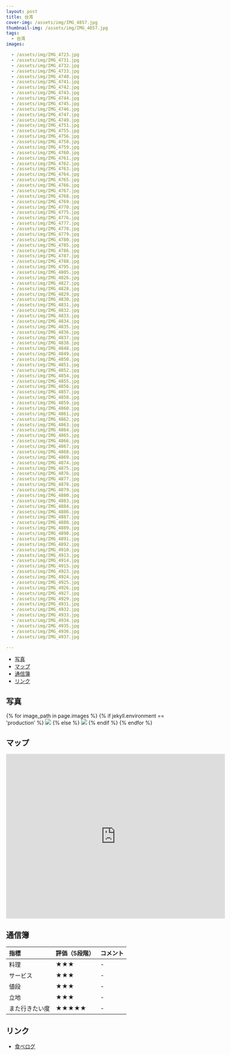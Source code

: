```yaml
---
layout: post
title: 台湾
cover-img: /assets/img/IMG_4857.jpg
thumbnail-img: /assets/img/IMG_4857.jpg
tags:
  - 台湾
images:  

  - /assets/img/IMG_4723.jpg
  - /assets/img/IMG_4731.jpg
  - /assets/img/IMG_4732.jpg
  - /assets/img/IMG_4733.jpg
  - /assets/img/IMG_4740.jpg
  - /assets/img/IMG_4741.jpg
  - /assets/img/IMG_4742.jpg
  - /assets/img/IMG_4743.jpg
  - /assets/img/IMG_4744.jpg
  - /assets/img/IMG_4745.jpg
  - /assets/img/IMG_4746.jpg
  - /assets/img/IMG_4747.jpg
  - /assets/img/IMG_4749.jpg
  - /assets/img/IMG_4751.jpg
  - /assets/img/IMG_4755.jpg
  - /assets/img/IMG_4756.jpg
  - /assets/img/IMG_4758.jpg
  - /assets/img/IMG_4759.jpg
  - /assets/img/IMG_4760.jpg
  - /assets/img/IMG_4761.jpg
  - /assets/img/IMG_4762.jpg
  - /assets/img/IMG_4763.jpg
  - /assets/img/IMG_4764.jpg
  - /assets/img/IMG_4765.jpg
  - /assets/img/IMG_4766.jpg
  - /assets/img/IMG_4767.jpg
  - /assets/img/IMG_4768.jpg
  - /assets/img/IMG_4769.jpg
  - /assets/img/IMG_4770.jpg
  - /assets/img/IMG_4775.jpg
  - /assets/img/IMG_4776.jpg
  - /assets/img/IMG_4777.jpg
  - /assets/img/IMG_4778.jpg
  - /assets/img/IMG_4779.jpg
  - /assets/img/IMG_4780.jpg
  - /assets/img/IMG_4785.jpg
  - /assets/img/IMG_4786.jpg
  - /assets/img/IMG_4787.jpg
  - /assets/img/IMG_4788.jpg
  - /assets/img/IMG_4795.jpg
  - /assets/img/IMG_4805.jpg
  - /assets/img/IMG_4826.jpg
  - /assets/img/IMG_4827.jpg
  - /assets/img/IMG_4828.jpg
  - /assets/img/IMG_4829.jpg
  - /assets/img/IMG_4830.jpg
  - /assets/img/IMG_4831.jpg
  - /assets/img/IMG_4832.jpg
  - /assets/img/IMG_4833.jpg
  - /assets/img/IMG_4834.jpg
  - /assets/img/IMG_4835.jpg
  - /assets/img/IMG_4836.jpg
  - /assets/img/IMG_4837.jpg
  - /assets/img/IMG_4838.jpg
  - /assets/img/IMG_4848.jpg
  - /assets/img/IMG_4849.jpg
  - /assets/img/IMG_4850.jpg
  - /assets/img/IMG_4851.jpg
  - /assets/img/IMG_4852.jpg
  - /assets/img/IMG_4854.jpg
  - /assets/img/IMG_4855.jpg
  - /assets/img/IMG_4856.jpg
  - /assets/img/IMG_4857.jpg
  - /assets/img/IMG_4858.jpg
  - /assets/img/IMG_4859.jpg
  - /assets/img/IMG_4860.jpg
  - /assets/img/IMG_4861.jpg
  - /assets/img/IMG_4862.jpg
  - /assets/img/IMG_4863.jpg
  - /assets/img/IMG_4864.jpg
  - /assets/img/IMG_4865.jpg
  - /assets/img/IMG_4866.jpg
  - /assets/img/IMG_4867.jpg
  - /assets/img/IMG_4868.jpg
  - /assets/img/IMG_4869.jpg
  - /assets/img/IMG_4874.jpg
  - /assets/img/IMG_4875.jpg
  - /assets/img/IMG_4876.jpg
  - /assets/img/IMG_4877.jpg
  - /assets/img/IMG_4878.jpg
  - /assets/img/IMG_4879.jpg
  - /assets/img/IMG_4880.jpg
  - /assets/img/IMG_4883.jpg
  - /assets/img/IMG_4884.jpg
  - /assets/img/IMG_4886.jpg
  - /assets/img/IMG_4887.jpg
  - /assets/img/IMG_4888.jpg
  - /assets/img/IMG_4889.jpg
  - /assets/img/IMG_4890.jpg
  - /assets/img/IMG_4891.jpg
  - /assets/img/IMG_4892.jpg
  - /assets/img/IMG_4910.jpg
  - /assets/img/IMG_4913.jpg
  - /assets/img/IMG_4914.jpg
  - /assets/img/IMG_4915.jpg
  - /assets/img/IMG_4923.jpg
  - /assets/img/IMG_4924.jpg
  - /assets/img/IMG_4925.jpg
  - /assets/img/IMG_4926.jpg
  - /assets/img/IMG_4927.jpg
  - /assets/img/IMG_4929.jpg
  - /assets/img/IMG_4931.jpg
  - /assets/img/IMG_4932.jpg
  - /assets/img/IMG_4933.jpg
  - /assets/img/IMG_4934.jpg
  - /assets/img/IMG_4935.jpg
  - /assets/img/IMG_4936.jpg
  - /assets/img/IMG_4937.jpg

---
```




<!-- TOC -->

- [写真](#写真)
- [マップ](#マップ)
- [通信簿](#通信簿)
- [リンク](#リンク)

<!-- /TOC -->

## 写真

{% for image_path in page.images %}
{% if jekyll.environment == 'production' %}
<img src="https://raw.githubusercontent.com/taira1117/fukuyama_izakaya/master/{{ image_path }}">
{% else %}
<img src="{{ image_path }}">
{% endif %}
{% endfor %}

## マップ

<iframe src="https://www.google.com/maps/embed?pb=!1m18!1m12!1m3!1d7225.59558103094!2d121.84041364909038!3d25.108705426097785!2m3!1f0!2f0!3f0!3m2!1i1024!2i768!4f13.1!3m3!1m2!1s0x345d451805536779%3A0x29b83a838c953b84!2zMjI0IOWPsOa5viDmlrDljJfluIIg55Ge6Iqz5Yy6IOS5neW9rA!5e0!3m2!1sja!2sjp!4v1695016525871!5m2!1sja!2sjp" width="600" height="450" style="border:0;" allowfullscreen="" loading="lazy" referrerpolicy="no-referrer-when-downgrade"></iframe>

## 通信簿

| 指標 | 評価（5段階） | コメント |
| :------ |:--- | :--- |
| 料理 | ★★★ | - |
| サービス | ★★★ | - |
| 値段 | ★★★ | - |
| 立地 | ★★★ | - |
| また行きたい度 | ★★★★★ | - |

## リンク

- [食べログ](https://tabelog.com/taiwan/rstLst/)